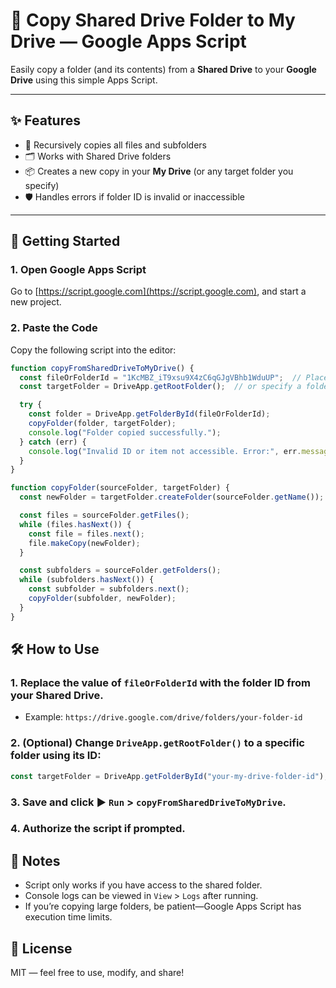# 📁 Copy Shared Drive Folder to My Drive — Google Apps Script

Easily copy a folder (and its contents) from a **Shared Drive** to your **Google Drive** using this simple Apps Script.

---

## ✨ Features

- 🔁 Recursively copies all files and subfolders  
- 🗂 Works with Shared Drive folders  
- 📦 Creates a new copy in your **My Drive** (or any target folder you specify)  
- 🛡 Handles errors if folder ID is invalid or inaccessible  

---

## 🚀 Getting Started

### 1. Open Google Apps Script
Go to [https://script.google.com](https://script.google.com), and start a new project.

### 2. Paste the Code

Copy the following script into the editor:

```javascript
function copyFromSharedDriveToMyDrive() {
  const fileOrFolderId = "1KcMBZ_iT9xsu9X4zC6qGJgVBhb1WduUP";  // Place the folder ID here
  const targetFolder = DriveApp.getRootFolder();  // or specify a folder in your Drive

  try {
    const folder = DriveApp.getFolderById(fileOrFolderId);
    copyFolder(folder, targetFolder);
    console.log("Folder copied successfully.");
  } catch (err) {
    console.log("Invalid ID or item not accessible. Error:", err.message);
  }
}

function copyFolder(sourceFolder, targetFolder) {
  const newFolder = targetFolder.createFolder(sourceFolder.getName());

  const files = sourceFolder.getFiles();
  while (files.hasNext()) {
    const file = files.next();
    file.makeCopy(newFolder);
  }

  const subfolders = sourceFolder.getFolders();
  while (subfolders.hasNext()) {
    const subfolder = subfolders.next();
    copyFolder(subfolder, newFolder);
  }
}
```

## 🛠 How to Use

### 1. Replace the value of `fileOrFolderId` with the folder ID from your Shared Drive.
- Example: `https://drive.google.com/drive/folders/your-folder-id`

### 2. (Optional) Change `DriveApp.getRootFolder()` to a specific folder using its ID:

```javascript
const targetFolder = DriveApp.getFolderById("your-my-drive-folder-id");
```

### 3. Save and click ▶️ `Run` > `copyFromSharedDriveToMyDrive`.

### 4. Authorize the script if prompted.


## 🧾 Notes
- Script only works if you have access to the shared folder.
- Console logs can be viewed in `View` > `Logs` after running.
- If you’re copying large folders, be patient—Google Apps Script has execution time limits.

## 📄 License
MIT — feel free to use, modify, and share!

